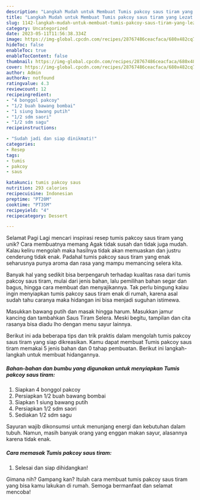 ```yaml
---
description: "Langkah Mudah untuk Membuat Tumis pakcoy saus tiram yang Lezat Sekali, Enak"
title: "Langkah Mudah untuk Membuat Tumis pakcoy saus tiram yang Lezat Sekali, Enak"
slug: 1142-langkah-mudah-untuk-membuat-tumis-pakcoy-saus-tiram-yang-lezat-sekali-enak
category: Uncategorized
date: 2023-05-11T11:56:38.334Z
image: https://img-global.cpcdn.com/recipes/28767486ceacfaca/680x482cq70/tumis-pakcoy-saus-tiram-foto-resep-utama.jpg
hideToc: false
enableToc: true
enableTocContent: false
thumbnail: https://img-global.cpcdn.com/recipes/28767486ceacfaca/680x482cq70/tumis-pakcoy-saus-tiram-foto-resep-utama.jpg
cover: https://img-global.cpcdn.com/recipes/28767486ceacfaca/680x482cq70/tumis-pakcoy-saus-tiram-foto-resep-utama.jpg
author: Admin
authorAv: notfound
ratingvalue: 4.3
reviewcount: 12
recipeingredient:
- "4 bonggol pakcoy"
- "1/2 buah bawang bombai"
- "1 siung bawang putih"
- "1/2 sdm saori"
- "1/2 sdm sagu"
recipeinstructions:

- "Sudah jadi dan siap dinikmati!"
categories:
- Resep
tags:
- tumis
- pakcoy
- saus

katakunci: tumis pakcoy saus 
nutrition: 293 calories
recipecuisine: Indonesian
preptime: "PT20M"
cooktime: "PT35M"
recipeyield: "4"
recipecategory: Dessert

---
```



Selamat Pagi Lagi mencari inspirasi resep tumis pakcoy saus tiram yang unik? Cara membuatnya memang Agak tidak susah dan tidak juga mudah. Kalau keliru mengolah maka hasilnya tidak akan memuaskan dan justru cenderung tidak enak. Padahal tumis pakcoy saus tiram yang enak seharusnya punya aroma dan rasa yang mampu memancing selera kita.


Banyak hal yang sedikit bisa berpengaruh terhadap kualitas rasa dari tumis pakcoy saus tiram, mulai dari jenis bahan, lalu pemilihan bahan segar dan bagus, hingga cara membuat dan menyajikannya. Tak perlu bingung kalau ingin menyiapkan tumis pakcoy saus tiram enak di rumah, karena asal sudah tahu caranya maka hidangan ini bisa menjadi suguhan istimewa.

Masukkan bawang putih dan masak hingga harum. Masukkan jamur kancing dan tambahkan Saus Tiram Selera. Meski begitu, tampilan dan cita rasanya bisa diadu lho dengan menu sayur lainnya.


Berikut ini ada beberapa tips dan trik praktis dalam mengolah tumis pakcoy saus tiram yang siap dikreasikan. Kamu dapat membuat Tumis pakcoy saus tiram memakai 5 jenis bahan dan 0 tahap pembuatan. Berikut ini langkah-langkah untuk membuat hidangannya.

<!--inarticleads1-->

##### Bahan-bahan dan bumbu yang digunakan untuk menyiapkan Tumis pakcoy saus tiram:

1. Siapkan 4 bonggol pakcoy
1. Persiapkan 1/2 buah bawang bombai
1. Siapkan 1 siung bawang putih
1. Persiapkan 1/2 sdm saori
1. Sediakan 1/2 sdm sagu


Sayuran wajib dikonsumsi untuk menunjang energi dan kebutuhan dalam tubuh. Namun, masih banyak orang yang enggan makan sayur, alasannya karena tidak enak. 

<!--inarticleads2-->

##### Cara memasak Tumis pakcoy saus tiram:


1. Selesai dan siap dihidangkan!



Gimana nih? Gampang kan? Itulah cara membuat tumis pakcoy saus tiram yang bisa kamu lakukan di rumah. Semoga bermanfaat dan selamat mencoba!
